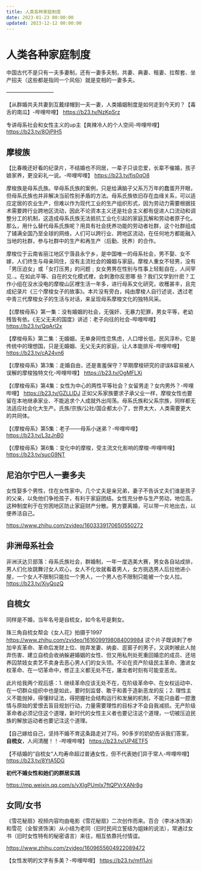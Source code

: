 ```yaml
---
title: 人类各种家庭制度
date: 2023-01-23 00:00:00
updated: 2023-12-12 00:00:00
---
```


# 人类各种家庭制度

中国古代不是只有一夫多妻制，还有一妻多夫制，共妻、典妻、租妻、拉帮套、坐产招夫（这些都是指同一个风俗）就是变相的一妻多夫。

—————————

【从群婚共夫共妻到互戴绿帽到一夫一妻，人类婚姻制度是如何走到今天的？【毒舌的南瓜】-哔哩哔哩】 https://b23.tv/NzKpSrz

专讲母系社会和女性主义的up主【爽辣冷人的个人空间-哔哩哔哩】 https://b23.tv/8OjPlH5

## 摩梭族

【比春晚还好看的纪录片，不结婚也不同居，一辈子只谈恋爱，长辈不催婚，孩子娘家养，更没彩礼一说。-哔哩哔哩】 https://b23.tv/fis0qO8

摩梭族是母系氏族。举母系氏族的案例，只是给满脑子父系万万年的蠢蛋开开眼，但母系氏族也并非解决当前性别矛盾的方法。母系氏族依旧存在血缘关系，可以适应定居的农业生产，但难以作为现代工业的生产组织形式，因为劳动力需要根据技术需要跨行业跨地区流动，因此不论资本主义还是社会主义都有促进人口流动和调整分工的机制，这造成母系氏族无法抵抗工业化引起的家庭瓦解和劳动者原子化。那么，用什么替代母系氏族呢？用具有社会抚养功能的劳动者社群，这个社群组成了铺满全国乃至全球的网络，人们可以跨行业、跨地区流动，在任何地方都能融入当地的社群，参与社群中的生产和再生产（后勤、抚养）的合作。

摩梭位于云南省丽江地区宁蒗县永宁乡，是中国唯一的母系社会，男不娶、女不嫁，人们终生与母亲同住，没有主流社会的婚姻与家庭。摩梭人重女不轻男，没有「男压迫女」或「女打压男」的问题﹔女女男男在性别与性事上轻鬆自在，人间罕见..。在如此平等、自在的文化模式裡，会刺激你反思哪 些？我们又学到什麽？工作小组在没水没电的摩梭山区裡生活一年多，进行母系文化研究，收穫甚丰，且完成纪录片《三个摩梭女子的故事》。本片没有旁白，纯由摩梭人自行述说，透过老中青三代摩梭女子的生活与对话，来呈现母系摩梭文化的独特风采。

【《摩梭母系》第一集：没有婚姻的社会，无强奸、无暴力犯罪，男女平等，老幼残皆有依。《无父无夫的国度》讲述：老子向往的社会-哔哩哔哩】 https://b23.tv/QqArI2x

【摩梭母系》第二集：无婚姻，无单身同性恋焦虑，人口增长低，民风淳朴。它是传统中的理想国，只是无婚姻、无父无夫的家庭，让人本能排斥-哔哩哔哩】 https://b23.tv/cA24vn6

【《摩梭母系》第3集：走婚自由，还是害羞保守？早期摩梭研究的谬误&容易被人误解的摩梭独特文化-哔哩哔哩】 https://b23.tv/OgMFLXi

【《摩梭母系》第4集：女性为中心的两性平等社会？女留男走？女内男外？-哔哩哔哩】 https://b23.tv/GZLLIDJ  正如父系家族要求子承父业一样，摩梭女性也要留在本地继承家业、不能追求个人成就外出闯荡。母系氏族和父系宗族，同样都无法适应社会化大生产。氏族/宗族/公社/国企都太小了，世界太大，人类需要更大的共同体。

【《摩梭母系》第5集：老子——母系小迷弟？-哔哩哔哩】 https://b23.tv/L3zJnB0

【《摩梭母系》第6集：变化中的摩梭，受主流文化影响的摩梭-哔哩哔哩】 https://b23.tv/sucG9NT

## 尼泊尔宁巴人一妻多夫
女性娶多个男性，住在女性家中。几个丈夫是亲兄弟，妻子不告诉丈夫们谁是孩子的父亲，以免他们争抢孩子，有利于家庭团结。女性充分参与生产劳动，地位高。这种制度利于在穷困地区防止家庭财产分散。男方要离婚，可以带一片地出去，以便养活自己。

https://www.zhihu.com/zvideo/1603339170650550272

## 非洲母系社会

非洲沃达贝部落：母系氏族社会，群婚制，一年一度选美大赛，男女各自站成排，男人们化妆跳舞讨女人欢心，女人不化妆就看着男人，女方挑选男人后拉他进小屋，一个女人不限制只能拉一个男人，一个男人也不限制只能被一个女人拉。https://b23.tv/XjyQozQ

## 自梳女

同样是不婚，当年名号是自梳女，如今名号是剩女。

珠三角自梳女帮会《女人花》拍摄于1997
https://www.zhihu.com/zvideo/1616099198084009984
这个片子既讽刺了参加辛亥革命、革命后发财上位、抛弃发妻、纳妾、逛窑子的男子，又讽刺被此人抛弃伤害、建立自梳会收纳躲避婚姻的女性、但又用私刑处死重回婚恋的成员、还培养囚禁妓女卖艺不卖身去恶心男人们的女头领。不论在资产阶级民主革命、激进女权革命、在一切革命中，修正主义都无处不在，屠龙者时刻有可能变恶龙。

此片给我两个观后感：1. 继续革命应该无处不在，在阶级革命中、在女权运动中、在一切群众组织中也是如此，要时刻监督、敢于和善于造新恶龙的反；2. 理性主义不能抛掉，得懂辩证法，得把握社会结构运行和发展的机制，不能只由着一腔激情与原始的爱恨去盲目规划行动，力量需要理性的目标才不会自我减损。无产阶级革命者必须记住这个道理，新时代的女性主义者也要记注这个道理，一切被压迫民族的解放运动者也要记注这个道理。

【自己嫁给自己，坚持不婚不育这条路走对了吗，90多岁的奶奶告诉我们答案，**自梳女**，人间清醒！！-哔哩哔哩】 https://b23.tv/UP4ETF5

【不结婚的“自梳女“人均寿命超过普通女性，但不代表她们异于常人-哔哩哔哩】 https://b23.tv/8YtA5DG

**初代不婚女性和她们的群居实践**

https://mp.weixin.qq.com/s/vXIgPUmIx7ftQPVrXANr8g

## 女同/女书

《雪花秘扇》视频内容均由电影《雪花秘扇》二次创作而来。百合（李冰冰饰演）和雪花（全智贤饰演）从小结为老同（旧时民间立誓结为姐妹的说法），常通过女书（旧时女性特有的秘密语言）来往，相互依靠托付情谊。

https://www.zhihu.com/zvideo/1609655604922089472

【女性发明的文字有多美？-哔哩哔哩】 https://b23.tv/mfI1Jni
